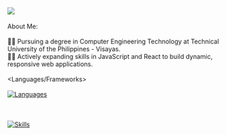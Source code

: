 ![](https://github-profile-trophy.vercel.app/?username=GieTUP&theme=radical&no-frame=false&no-bg=true&margin-w=4)
---
About Me: <br><br>
👨‍🎓 Pursuing a degree in Computer Engineering Technology at Technical University of the Philippines - Visayas.<br>
👨‍💻 Actively expanding skills in JavaScript and React to build dynamic, responsive web applications.<br>
<br>
<Languages/Frameworks> <br><br>
[![Languages](https://skillicons.dev/icons?i=cpp,html,css,javascript,java,tailwind&perline=50)](https://skillicons.dev)
<br><br>
<Tools> <br><br>
[![Skills](https://skillicons.dev/icons?i=vscode,photoshop,blender,nodejs,windows,github,git,&perline=50)](https://skillicons.dev)
